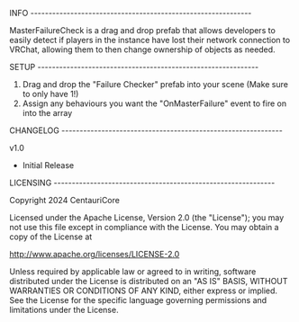 INFO -------------------------------------------------------------

MasterFailureCheck is a drag and drop prefab that allows developers to easily detect if players in the instance have lost their network connection to VRChat, allowing them to then change ownership of objects as needed.

SETUP -------------------------------------------------------------

1) Drag and drop the "Failure Checker" prefab into your scene (Make sure to only have 1!)
2) Assign any behaviours you want the "OnMasterFailure" event to fire on into the array

CHANGELOG -------------------------------------------------------------

v1.0
- Initial Release

LICENSING -------------------------------------------------------------

Copyright 2024 CentauriCore

Licensed under the Apache License, Version 2.0 (the "License"); you may not use this file except in compliance with the License. You may obtain a copy of the License at

http://www.apache.org/licenses/LICENSE-2.0

Unless required by applicable law or agreed to in writing, software distributed under the License is distributed on an "AS IS" BASIS, WITHOUT WARRANTIES OR CONDITIONS OF ANY KIND, either express or implied. See the License for the specific language governing permissions and limitations under the License.